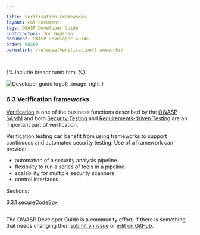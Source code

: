 ```yaml
---

title: Verification Frameworks
layout: col-document
tags: OWASP Developer Guide
contributors: Jon Gadsden
document: OWASP Developer Guide
order: 68300
permalink: /release/verification/frameworks/

---
```


{% include breadcrumb.html %}

<style type="text/css">
.image-right {
  height: 180px;
  display: block;
  margin-left: auto;
  margin-right: auto;
  float: right;
}
</style>

![Developer guide logo](../../../assets/images/dg_logo_bbd.png "OWASP Developer Guide"){: .image-right }

### 6.3 Verification frameworks

[Verification][sammv] is one of the business functions described by the [OWASP SAMM][samm]
and both [Security Testing][sammvst] and [Requirements-driven Testing][sammvrt] are an important part of verification.

Verification testing can benefit from using frameworks to support continuous and automated security testing.
Use of a framework can provide:

* automation of a security analysis pipeline
* flexibility to run a series of tools in a pipeline
* scalability for multiple security scanners
* control interfaces

Sections:

6.3.1 [secureCodeBox](01-secure-codebox.md)  

----

The OWASP Developer Guide is a community effort; if there is something that needs changing
then [submit an issue][issue0830] or [edit on GitHub][edit0830].

[edit0830]: https://github.com/OWASP/www-project-developer-guide/blob/main/draft/08-verification/03-frameworks/toc.md
[issue0830]: https://github.com/OWASP/www-project-developer-guide/issues/new?labels=enhancement&template=request.md&title=Update:%2008-verification/03-frameworks/00-toc
[samm]: https://owaspsamm.org/about/
[sammv]: https://owaspsamm.org/model/verification/
[sammvrt]: https://owaspsamm.org/model/verification/requirements-driven-testing/
[sammvst]: https://owaspsamm.org/model/verification/security-testing/
